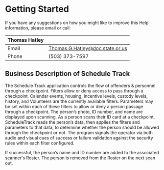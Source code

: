 # Getting Started

 If you have any suggestions on how you might like to improve this Help information, please email or call:

|  **Thomas Hatley** |  |
| :--- | :--- |
| Email |  Thomas.G.Hatley@doc.state.or.us |
| Phone | \(503\) 373-7597 |

## Business Description of Schedule Track

The Schedule Track application controls the flow of offenders & personnel through a checkpoint. Filters allow or deny access to pass through a checkpoint. Calendar events, housing, incentive levels, custody levels, history, and Volunteers are the currently available filters. Parameters may be set within each of these filters to allow or deny a person passage through a checkpoint. The person’s photo, ID number, and name are displayed upon scanning. As a person scans their ID card at a checkpoint, ScheduleTrack reads the person’s data, then applies the filters and parameters to that data, to determine whether the person should be allowed through the checkpoint or not. The program signals the operator via both audio and visual cues of success or failure validation against the security rules within each filter configured.

If successful, the person’s name and ID number are added to the associated scanner's Roster. The person is removed from the Roster on the next scan out.

